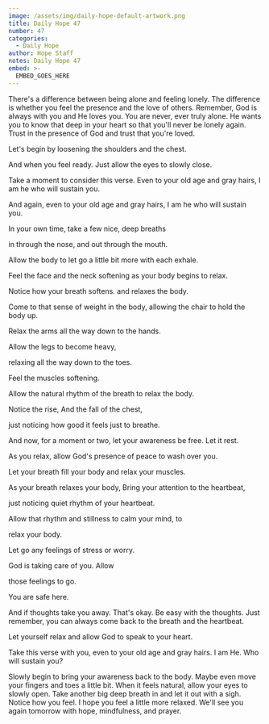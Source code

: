 ```yaml
---
image: /assets/img/daily-hope-default-artwork.png
title: Daily Hope 47
number: 47
categories:
  - Daily Hope
author: Hope Staff
notes: Daily Hope 47
embed: >-
  EMBED_GOES_HERE
---
```

There's a difference between being alone and feeling lonely. The difference is whether you feel the presence and the love of others. Remember, God is always with you and He loves you. You are never, ever truly alone. He wants you to know that deep in your heart so that you'll never be lonely again. Trust in the presence of God and trust that you're loved.

Let's begin by loosening the shoulders and the chest.

And when you feel ready. Just allow the eyes to slowly close.

Take a moment to consider this verse. Even to your old age and gray hairs, I am he who will sustain you.

And again, even to your old age and gray hairs, I am he who will sustain you.

In your own time, take a few nice, deep breaths

in through the nose, and out through the mouth.

Allow the body to let go a little bit more with each exhale.

Feel the face and the neck softening as your body begins to relax.

Notice how your breath softens. and relaxes the body.

Come to that sense of weight in the body, allowing the chair to hold the body up.

Relax the arms all the way down to the hands.

Allow the legs to become heavy,

relaxing all the way down to the toes.

Feel the muscles softening.

Allow the natural rhythm of the breath to relax the body.

Notice the rise, And the fall of the chest,

just noticing how good it feels just to breathe.

And now, for a moment or two, let your awareness be free. Let it rest.

As you relax, allow God's presence of peace to wash over you.

Let your breath fill your body and relax your muscles.

As your breath relaxes your body, Bring your attention to the heartbeat,

just noticing quiet rhythm of your heartbeat.

Allow that rhythm and stillness to calm your mind, to

relax your body.

Let go any feelings of stress or worry.

God is taking care of you. Allow

those feelings to go.

You are safe here.

And if thoughts take you away. That's okay. Be easy with the thoughts. Just remember, you can always come back to the breath and the heartbeat.

Let yourself relax and allow God to speak to your heart.

Take this verse with you, even to your old age and gray hairs. I am He. Who will sustain you?

Slowly begin to bring your awareness back to the body. Maybe even move your fingers and toes a little bit. When it feels natural, allow your eyes to slowly open. Take another big deep breath in and let it out with a sigh. Notice how you feel. I hope you feel a little more relaxed. We'll see you again tomorrow with hope, mindfulness, and prayer.

